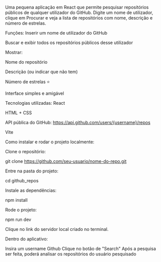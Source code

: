 Uma pequena aplicação em React que permite pesquisar repositórios públicos de qualquer utilizador do GitHub. Digite um nome de utilizador, clique em Procurar e veja a lista de repositórios com nome, descrição e número de estrelas.

Funções:
Inserir um nome de utilizador do GitHub

Buscar e exibir todos os repositórios públicos desse utilizador

Mostrar:

Nome do repositório

Descrição (ou indicar que não tem)

Número de estrelas ⭐

Interface simples e amigável

Tecnologias utilizadas:
React

HTML + CSS

API pública do GitHub: https://api.github.com/users/{username}/repos

Vite 

Como instalar e rodar o projeto localmente:

Clone o repositório:

git clone https://github.com/seu-usuario/nome-do-repo.git

Entre na pasta do projeto:

cd github_repos

Instale as dependências:

npm install

Rode o projeto:

npm run dev

Clique no link do servidor local criado no terminal.

Dentro do aplicativo: 

Insira um username Github
Clique no botão de "Search"
Após a pesquisa ser feita, poderá analisar os repositórios do usuário pesquisado
